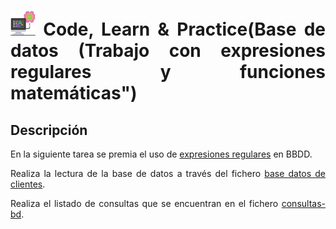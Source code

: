 <div align="justify">

# <img src=../../../../../images/computer.png width="40"> Code, Learn & Practice(Base de datos (Trabajo con expresiones regulares y funciones matemáticas")

## Descripción

En la siguiente tarea se premia el uso de [expresiones regulares]([../../sqlite/21_regexp.md](https://github.com/jpexposito/code-learn/blob/main/primero/bae/unidad-5/sqlite/21_regexp.md)) en BBDD.

Realiza la lectura de la base de datos a través del fichero [base datos de clientes](files/base-datos-clientes.sql).

Realiza el listado de consultas que se encuentran en el fichero [consultas-bd](files/consultas-bbdd.sql).

</div>